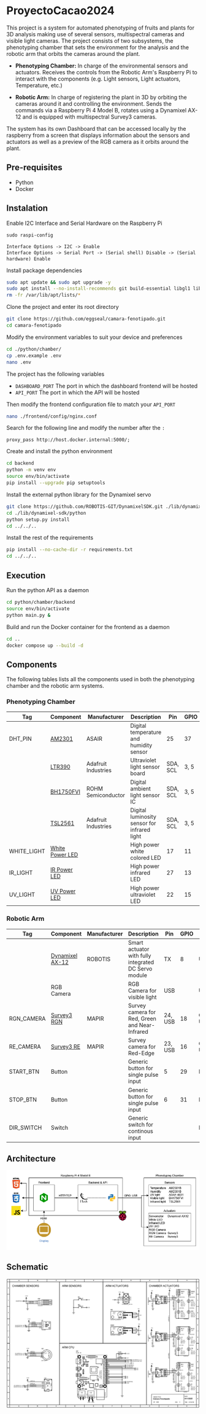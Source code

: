 # ProyectoCacao2024

This project is a system for automated phenotyping of fruits and plants for 3D analysis making use of several sensors, multispectral cameras and visible light cameras. The project consists of two subsystems, the phenotyping chamber that sets the environment for the analysis and the robotic arm that orbits the cameras around the plant.

- **Phenotyping Chamber:** In charge of the environmental sensors and actuators. Receives the controls from the Robotic Arm's Raspberry Pi to interact with the components (e.g. Light sensors, Light actuators, Temperature, etc.)

- **Robotic Arm:** In charge of registering the plant in 3D by orbiting the cameras around it and controlling the environment. Sends the commands via a Raspberry Pi 4 Model B, rotates using a Dynamixel AX-12 and is equipped with multispectral Survey3 cameras.

The system has its own Dashboard that can be accessed locally by the raspberry from a screen that displays information about the sensors and actuators as well as a preview of the RGB camera as it orbits around the plant.

## Pre-requisites

- Python
- Docker

## Instalation

Enable I2C Interface and Serial Hardware on the Raspberry Pi

```
sudo raspi-config
```
```
Interface Options -> I2C -> Enable
Interface Options -> Serial Port -> (Serial shell) Disable -> (Serial hardware) Enable
```

Install package dependencies

```sh
sudo apt update && sudo apt upgrade -y
sudo apt install --no-install-recommends git build-essential libgl1 libglib2.0-0
rm -fr /var/lib/apt/lists/*
```

Clone the project and enter its root directory

```sh
git clone https://github.com/eggseal/camara-fenotipado.git
cd camara-fenotipado
```

Modify the environment variables to suit your device and preferences

```sh
cd ./python/chamber/
cp .env.example .env
nano .env
```

The project has the following variables

- `DASHBOARD_PORT` The port in which the dashboard frontend will be hosted
- `API_PORT` The port in which the API will be hosted

Then modify the frontend configuration file to match your `API_PORT`

```sh
nano ./frontend/config/nginx.conf
```

Search for the following line and modify the number after the `:`

```nginx
proxy_pass http://host.docker.internal:5000/;
```

Create and install the python environment

```sh
cd backend
python -m venv env
source env/bin/activate
pip install --upgrade pip setuptools
```

Install the external python library for the Dynamixel servo

```sh
git clone https://github.com/ROBOTIS-GIT/DynamixelSDK.git ./lib/dynamixel-sdk
cd ./lib/dynamixel-sdk/python
python setup.py install
cd ../../..
```

Install the rest of the requirements

```sh
pip install --no-cache-dir -r requirements.txt
cd ../../..
```

## Execution

Run the python API as a daemon

```sh
cd python/chamber/backend
source env/bin/activate
python main.py &
```

Build and run the Docker container for the frontend as a daemon

```sh
cd ..
docker compose up --build -d
```

## Components

The following tables lists all the components used in both the phenotyping chamber and the robotic arm systems.

### Phenotyping Chamber

| Tag         | Component                                                                            | Manufacturer        | Description                                  | Pin      | GPIO | Type |
| ----------- | ------------------------------------------------------------------------------------ | ------------------- | -------------------------------------------- | -------- | ---- | ---- |
| DHT_PIN     | [AM2301](https://www.haoyuelectronics.com/Attachment/AM2301/AM2301.pdf)              | ASAIR               | Digital temperature and humidity sensor      | 25       | 37   | IN   |
|             | [LTR390](https://cdn-learn.adafruit.com/downloads/pdf/adafruit-ltr390-uv-sensor.pdf) | Adafruit Industries | Ultraviolet light sensor board               | SDA, SCL | 3, 5 | I2C  |
|             | [BH1750FVI](https://www.mouser.com/datasheet/2/348/bh1750fvi-e-186247.pdf)           | ROHM Semiconductor  | Digital ambient light sensor IC              | SDA, SCL | 3, 5 | I2C  |
|             | [TSL2561](https://cdn-shop.adafruit.com/datasheets/TSL2561.pdf)                      | Adafruit Industries | Digital luminosity sensor for infrared light | SDA, SCL | 3, 5 | I2C  |
| WHITE_LIGHT | [White Power LED](https://www.wayjun.com/Datasheet/Led/3W%20High%20Power%20LED.pdf)  |                     | High power white colored LED                 | 17       | 11   | OUT  |
| IR_LIGHT    | [IR Power LED](https://www.led1.de/shop/files/Datenblaetter/PowerLEDs/WEPIR3-S2.pdf) |                     | High power infrared LED                      | 27       | 13   | OUT  |
| UV_LIGHT    | [UV Power LED](https://www.lc-led.com/products/lce-557uv365p.html)                   |                     | High power ultraviolet LED                   | 22       | 15   | OUT  |

### Robotic Arm

| Tag        | Component                                                                             | Manufacturer | Description                                          | Pin     | GPIO | Type     |
| ---------- | ------------------------------------------------------------------------------------- | ------------ | ---------------------------------------------------- | ------- | ---- | -------- |
|            | [Dynamixel AX-12](https://emanual.robotis.com/docs/en/dxl/ax/ax-12a/)                 | ROBOTIS      | Smart actuator with fully integrated DC Servo module | TX      | 8    | UART     |
|            | RGB Camera                                                                            |              | RGB Camera for visible light                         | USB     |      | USB      |
| RGN_CAMERA | [Survey3 RGN](https://drive.google.com/file/d/10gIzOjWVNoG9dvZwmAUG9fVqkEZHXEur/view) | MAPIR        | Survey camera for Red, Green and Near-Infrared       | 24, USB | 18   | OUT, USB |
| RE_CAMERA  | [Survey3 RE](https://drive.google.com/file/d/10gIzOjWVNoG9dvZwmAUG9fVqkEZHXEur/view)  | MAPIR        | Survey camera for Red-Edge                           | 23, USB | 16   | OUT, USB |
| START_BTN  | Button                                                                                |              | Generic button for single pulse input                | 5       | 29   | IN       |
| STOP_BTN   | Button                                                                                |              | Generic button for single pulse input                | 6       | 31   | IN       |
| DIR_SWITCH | Switch                                                                                |              | Generic switch for continous input                   |         |      | IN       |

## Architecture

![Architecture Diagram](./docs/architecture.png)

## Schematic

![Schematic Diagram](./docs/Schema.BMP)
